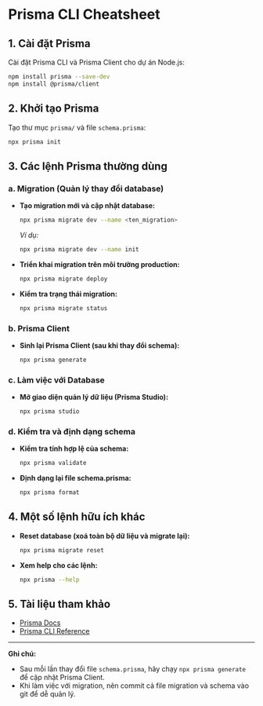# Prisma CLI Cheatsheet

## 1. Cài đặt Prisma

Cài đặt Prisma CLI và Prisma Client cho dự án Node.js:

```bash
npm install prisma --save-dev
npm install @prisma/client
```

## 2. Khởi tạo Prisma

Tạo thư mục `prisma/` và file `schema.prisma`:

```bash
npx prisma init
```

## 3. Các lệnh Prisma thường dùng

### a. Migration (Quản lý thay đổi database)

- **Tạo migration mới và cập nhật database:**
  ```bash
  npx prisma migrate dev --name <ten_migration>
  ```
  _Ví dụ:_
  ```bash
  npx prisma migrate dev --name init
  ```

- **Triển khai migration trên môi trường production:**
  ```bash
  npx prisma migrate deploy
  ```

- **Kiểm tra trạng thái migration:**
  ```bash
  npx prisma migrate status
  ```

### b. Prisma Client

- **Sinh lại Prisma Client (sau khi thay đổi schema):**
  ```bash
  npx prisma generate
  ```

### c. Làm việc với Database

- **Mở giao diện quản lý dữ liệu (Prisma Studio):**
  ```bash
  npx prisma studio
  ```

### d. Kiểm tra và định dạng schema

- **Kiểm tra tính hợp lệ của schema:**
  ```bash
  npx prisma validate
  ```

- **Định dạng lại file schema.prisma:**
  ```bash
  npx prisma format
  ```

## 4. Một số lệnh hữu ích khác

- **Reset database (xoá toàn bộ dữ liệu và migrate lại):**
  ```bash
  npx prisma migrate reset
  ```

- **Xem help cho các lệnh:**
  ```bash
  npx prisma --help
  ```

## 5. Tài liệu tham khảo

- [Prisma Docs](https://www.prisma.io/docs/)
- [Prisma CLI Reference](https://www.prisma.io/docs/reference/api-reference/command-reference)

---

**Ghi chú:**  
- Sau mỗi lần thay đổi file `schema.prisma`, hãy chạy `npx prisma generate` để cập nhật Prisma Client.
- Khi làm việc với migration, nên commit cả file migration và schema vào git để dễ quản lý.
